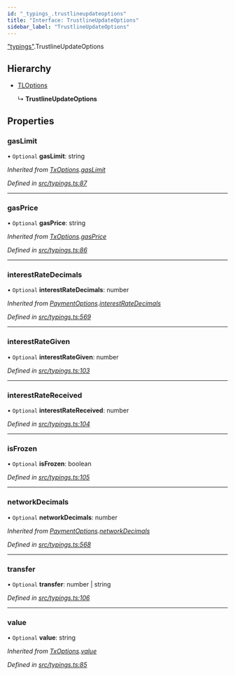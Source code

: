 ```yaml
---
id: "_typings_.trustlineupdateoptions"
title: "Interface: TrustlineUpdateOptions"
sidebar_label: "TrustlineUpdateOptions"
---
```


["typings"](../modules/_typings_.md).TrustlineUpdateOptions

## Hierarchy

* [TLOptions](../modules/_typings_.md#tloptions)

  ↳ **TrustlineUpdateOptions**

## Properties

### gasLimit

• `Optional` **gasLimit**: string

*Inherited from [TxOptions](_typings_.txoptions.md).[gasLimit](_typings_.txoptions.md#gaslimit)*

*Defined in [src/typings.ts:87](https://github.com/trustlines-protocol/clientlib/blob/f60ef2b/src/typings.ts#L87)*

___

### gasPrice

• `Optional` **gasPrice**: string

*Inherited from [TxOptions](_typings_.txoptions.md).[gasPrice](_typings_.txoptions.md#gasprice)*

*Defined in [src/typings.ts:86](https://github.com/trustlines-protocol/clientlib/blob/f60ef2b/src/typings.ts#L86)*

___

### interestRateDecimals

• `Optional` **interestRateDecimals**: number

*Inherited from [PaymentOptions](_typings_.paymentoptions.md).[interestRateDecimals](_typings_.paymentoptions.md#interestratedecimals)*

*Defined in [src/typings.ts:569](https://github.com/trustlines-protocol/clientlib/blob/f60ef2b/src/typings.ts#L569)*

___

### interestRateGiven

• `Optional` **interestRateGiven**: number

*Defined in [src/typings.ts:103](https://github.com/trustlines-protocol/clientlib/blob/f60ef2b/src/typings.ts#L103)*

___

### interestRateReceived

• `Optional` **interestRateReceived**: number

*Defined in [src/typings.ts:104](https://github.com/trustlines-protocol/clientlib/blob/f60ef2b/src/typings.ts#L104)*

___

### isFrozen

• `Optional` **isFrozen**: boolean

*Defined in [src/typings.ts:105](https://github.com/trustlines-protocol/clientlib/blob/f60ef2b/src/typings.ts#L105)*

___

### networkDecimals

• `Optional` **networkDecimals**: number

*Inherited from [PaymentOptions](_typings_.paymentoptions.md).[networkDecimals](_typings_.paymentoptions.md#networkdecimals)*

*Defined in [src/typings.ts:568](https://github.com/trustlines-protocol/clientlib/blob/f60ef2b/src/typings.ts#L568)*

___

### transfer

• `Optional` **transfer**: number \| string

*Defined in [src/typings.ts:106](https://github.com/trustlines-protocol/clientlib/blob/f60ef2b/src/typings.ts#L106)*

___

### value

• `Optional` **value**: string

*Inherited from [TxOptions](_typings_.txoptions.md).[value](_typings_.txoptions.md#value)*

*Defined in [src/typings.ts:85](https://github.com/trustlines-protocol/clientlib/blob/f60ef2b/src/typings.ts#L85)*

